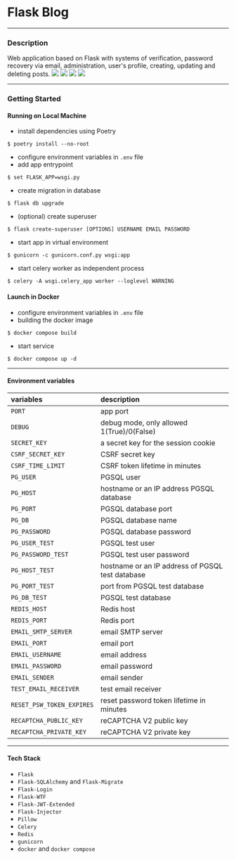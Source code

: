 # Flask Blog
___
### Description
Web application based on Flask with systems of verification, password recovery via email, administration, user's profile, creating, updating and deleting posts.
![](img/mainpage.png)
![](img/articles.png)
![](img/articledetail.png)
![](img/profile.png)
___
### Getting Started
#### Running on Local Machine
+ install dependencies using Poetry
````
$ poetry install --no-root
````
+ configure environment variables in `.env` file
+ add app entrypoint
````
$ set FLASK_APP=wsgi.py
````
+ create migration in database
````
$ flask db upgrade
````
+ (optional) create superuser
````
$ flask create-superuser [OPTIONS] USERNAME EMAIL PASSWORD
````
+ start app in virtual environment
````
$ gunicorn -c gunicorn.conf.py wsgi:app
````
+ start celery worker as independent process
````
$ celery -A wsgi.celery_app worker --loglevel WARNING
````
#### Launch in Docker
+ configure environment variables in `.env` file
+ building the docker image
````
$ docker compose build
````
+ start service
````
$ docker compose up -d
````
____
#### Environment variables
| variables                 | description                                      |
|:--------------------------|:-------------------------------------------------|
| `PORT`                    | app port                                         |
| `DEBUG`                   | debug mode, only allowed 1(True)/0(False)        |
| `SECRET_KEY`              | a secret key for the session cookie              |
| `CSRF_SECRET_KEY`         | CSRF secret key                                  |
| `CSRF_TIME_LIMIT`         | CSRF token lifetime in minutes                   |
| `PG_USER`                 | PGSQL user                                       |
| `PG_HOST`                 | hostname or an IP address PGSQL database         |
| `PG_PORT`                 | PGSQL database port                              |
| `PG_DB`                   | PGSQL database name                              |
| `PG_PASSWORD`             | PGSQL database password                          |
| `PG_USER_TEST`            | PGSQL test user                                  |
| `PG_PASSWORD_TEST`        | PGSQL test user password                         |
| `PG_HOST_TEST`            | hostname or an IP address of PGSQL test database |
| `PG_PORT_TEST`            | port from PGSQL test database                    |
| `PG_DB_TEST`              | PGSQL test database                              |
| `REDIS_HOST`              | Redis host                                       |
| `REDIS_PORT`              | Redis port                                       |
| `EMAIL_SMTP_SERVER`       | email SMTP server                                |
| `EMAIL_PORT`              | email port                                       |
| `EMAIL_USERNAME`          | email address                                    |
| `EMAIL_PASSWORD`          | email password                                   |
| `EMAIL_SENDER`            | email sender                                     |
| `TEST_EMAIL_RECEIVER`     | test email receiver                              |
| `RESET_PSW_TOKEN_EXPIRES` | reset password token lifetime in minutes         |
| `RECAPTCHA_PUBLIC_KEY`    | reCAPTCHA V2 public key                          |
| `RECAPTCHA_PRIVATE_KEY`   | reCAPTCHA V2 private key                         |
____
#### Tech Stack
+ `Flask`
+ `Flask-SQLAlchemy` and `Flask-Migrate`
+ `Flask-Login`
+ `Flask-WTF`
+ `Flask-JWT-Extended`
+ `Flask-Injector`
+ `Pillow`
+ `Celery`
+ `Redis`
+ `gunicorn`
+ `docker` and `docker compose`